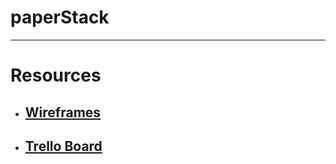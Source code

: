 # paperStack

---

# Resources

* ## [Wireframes](https://balsamiq.cloud/snv27r3/pq1srqp/r2278)

* ## [Trello Board](https://trello.com/b/LMNySD6S/cs4-paperstack)

